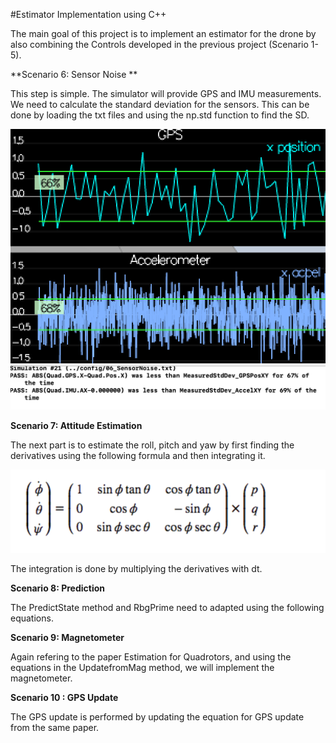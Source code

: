 #Estimator Implementation using C++

The main goal of this project is to implement an estimator for the drone by also combining the Controls developed in the previous project (Scenario 1-5).

**Scenario 6: Sensor Noise **

This step is simple. The simulator will provide GPS and IMU measurements. We need to calculate the standard deviation for the sensors. This can be done by loading the txt files and using the np.std function to find the SD. 

![](/images/Scene6.png)
![](/images/scene6_2.png)


**Scenario 7: Attitude Estimation**

The next part is to estimate the roll, pitch and yaw by first finding the derivatives using the following formula and then integrating it. 

![](/images/Scene7.png)

The integration is done by multiplying the derivatives with dt. 



**Scenario 8: Prediction**

The PredictState method and RbgPrime need to adapted using the following equations. 


**Scenario 9: Magnetometer**

Again refering to the paper Estimation for Quadrotors, and using the equations in the UpdatefromMag method, we will implement the magnetometer. 


**Scenario 10 : GPS Update**

The GPS update is performed by updating the equation for GPS update from the same paper. 

